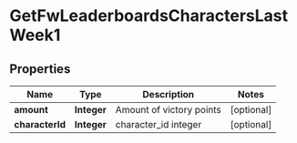 
# GetFwLeaderboardsCharactersLastWeek1

## Properties
Name | Type | Description | Notes
------------ | ------------- | ------------- | -------------
**amount** | **Integer** | Amount of victory points |  [optional]
**characterId** | **Integer** | character_id integer |  [optional]



